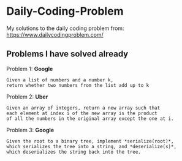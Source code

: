 # Daily-Coding-Problem

My solutions to the daily coding problem from: 
https://www.dailycodingproblem.com/

## Problems I have solved already

Problem 1: **Google**
```
Given a list of numbers and a number k,
return whether two numbers from the list add up to k
```
Problem 2: **Uber**
```
Given an array of integers, return a new array such that
each element at index i of the new array is the product
of all the numbers in the original array except the one at i.
```
Problem 3: **Google**
``` 
Given the root to a binary tree, implement *serialize(root)*, 
which serializes the tree into a string, and *deserialize(s)*, 
which deserializes the string back into the tree.
```
